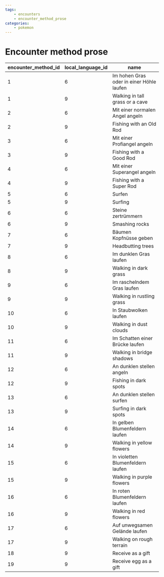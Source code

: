 ```yaml
---
tags:
    - encounters
    - encounter_method_prose
categories:
    - pokemon
---
```


# Encounter method prose

| encounter_method_id | local_language_id |                   name                   |
|---------------------|-------------------|------------------------------------------|
| 1                   | 6                 | Im hohen Gras oder in einer Höhle laufen |
| 1                   | 9                 | Walking in tall grass or a cave          |
| 2                   | 6                 | Mit einer normalen Angel angeln          |
| 2                   | 9                 | Fishing with an Old Rod                  |
| 3                   | 6                 | Mit einer Profiangel angeln              |
| 3                   | 9                 | Fishing with a Good Rod                  |
| 4                   | 6                 | Mit einer Superangel angeln              |
| 4                   | 9                 | Fishing with a Super Rod                 |
| 5                   | 6                 | Surfen                                   |
| 5                   | 9                 | Surfing                                  |
| 6                   | 6                 | Steine zertrümmern                       |
| 6                   | 9                 | Smashing rocks                           |
| 7                   | 6                 | Bäumen Kopfnüsse geben                   |
| 7                   | 9                 | Headbutting trees                        |
| 8                   | 6                 | Im dunklen Gras laufen                   |
| 8                   | 9                 | Walking in dark grass                    |
| 9                   | 6                 | Im raschelndem Gras laufen               |
| 9                   | 9                 | Walking in rustling grass                |
| 10                  | 6                 | In Staubwolken laufen                    |
| 10                  | 9                 | Walking in dust clouds                   |
| 11                  | 6                 | Im Schatten einer Brücke laufen          |
| 11                  | 9                 | Walking in bridge shadows                |
| 12                  | 6                 | An dunklen stellen angeln                |
| 12                  | 9                 | Fishing in dark spots                    |
| 13                  | 6                 | An dunklen stellen surfen                |
| 13                  | 9                 | Surfing in dark spots                    |
| 14                  | 6                 | In gelben Blumenfeldern laufen           |
| 14                  | 9                 | Walking in yellow flowers                |
| 15                  | 6                 | In violetten Blumenfeldern laufen        |
| 15                  | 9                 | Walking in purple flowers                |
| 16                  | 6                 | In roten Blumenfeldern laufen            |
| 16                  | 9                 | Walking in red flowers                   |
| 17                  | 6                 | Auf unwegsamen Gelände laufen            |
| 17                  | 9                 | Walking on rough terrain                 |
| 18                  | 9                 | Receive as a gift                        |
| 19                  | 9                 | Receive egg as a gift                    |
